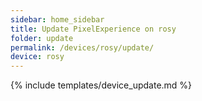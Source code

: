 ```yaml
---
sidebar: home_sidebar
title: Update PixelExperience on rosy
folder: update
permalink: /devices/rosy/update/
device: rosy
---
```

{% include templates/device_update.md %}

